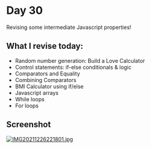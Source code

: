 # Day 30

Revising some intermediate Javascript properties!

## What I revise today:

 - Random number generation: Build a Love Calculator
 - Control statements: if-else conditionals & logic
 - Comparators and Equality
 - Combining Comparators
 - BMI Calculator using if/else
 - Javascript arrays
 - While loops
 - For loops


## Screenshot

[![IMG20211226221801.jpg](https://i.postimg.cc/GhSgTsBH/IMG20211226221801.jpg)](https://postimg.cc/RNKLjhLB)